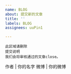 ```yaml
---
name: BLOG
about: 提交新的文章
title: ''
labels: BLOG
assignees: uuPin1

---
```


```
此区域请删除
提交说明
我们会将审核通过的文章close。
```

作者 | 你的名字
微博 | 你的微博
